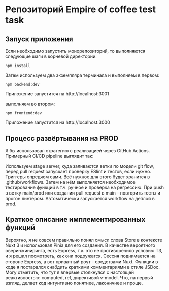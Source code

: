 # Репозиторий Empire of coffee test task

## Запуск приложения

Если необходимо запустить монорепозиторий, то выполняются следующие шаги в корневой директории:

`npm install`

Затем используем два экземпляра терминала и выполняем в первом:

`npm backend:dev`

Приложение запустится на http://localhost:3001

выполняем во втором:

`npm frontend:dev`

Приложение запустится на http://localhost:3000

## Процесс развёртывания на PROD

Я бы использовал стратегию c реализацией через GitHub Actions. Примерный CI/CD pipeline выглядит так:

Используем stage server, куда заливаются ветки по модели git flow, перед pull request запускает проверку ESlint и тестов, если нужно. Триггеры опредяем сами.
Всё нужное для этого будет хранится в .github/workflows.
Затем на нём выполняется необходимое тестирование функций в т.ч. ручное и проверка на регрессию.
При push в ветку main/prod или создании pull request в main - повторить тесты и прогон линтером. Автоматически запускается workflow на деплой в prod.

## Краткое описание имплементированных функций

Вероятно, я не совсем правильно понял смысл слова Store в контексте Nuxt 3 и использовал Pinia для его создания.
В качестве вероятного оверинжиниринга, есть Express, т.к. это не противоречило условию ТЗ, и я решил посмотреть, как они подружатся. Сессия поднимается на стороне Express, а вот приватный роут - средствами Nuxt.
Функции в коде я постарался снабдить краткими комментариями в стиле JSDoc.
Могу отметить, что тут я впервые столкнулся с настоящей реактивностью: сomputed, ref, директивой v-model. Что, на первый взгляд, делает код интуитивно понятнее, лаконичнее и проще.

